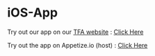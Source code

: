 # iOS-App

Try out our app on our [TFA website](https://tfa2020.github.io/) : [Click Here](https://tfa2020.github.io/app.html)

Try out the app on Appetize.io (host) : [Click Here](https://appetize.io/app/ycwm6ak52nb026y5btrgt9xja0?device=iphonex&scale=75&orientation=portrait&osVersion=13.3&deviceColor=black)
